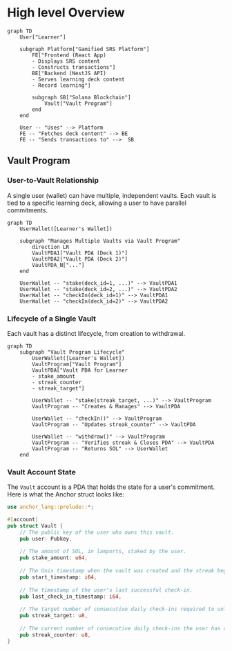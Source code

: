 # High level Overview

```mermaid
graph TD
    User["Learner"]

    subgraph Platform["Gamified SRS Platform"]
        FE["Frontend (React App)
        - Displays SRS content
        - Constructs transactions"]
        BE["Backend (NestJS API)
        - Serves learning deck content
        - Record learning"]
        
        subgraph SB["Solana Blockchain"]
            Vault["Vault Program"]
        end
    end

    User -- "Uses" --> Platform
    FE -- "Fetches deck content" --> BE
    FE -- "Sends transactions to" -->  SB
```

## Vault Program

### User-to-Vault Relationship

A single user (wallet) can have multiple, independent vaults. Each vault is tied to a specific learning deck, allowing a user to have parallel commitments.

```mermaid
graph TD
    UserWallet([Learner's Wallet])

    subgraph "Manages Multiple Vaults via Vault Program"
        direction LR
        VaultPDA1["Vault PDA (Deck 1)"]
        VaultPDA2["Vault PDA (Deck 2)"]
        VaultPDA_N["..."]
    end

    UserWallet -- "stake(deck_id=1, ...)" --> VaultPDA1
    UserWallet -- "stake(deck_id=2, ...)" --> VaultPDA2
    UserWallet -- "checkIn(deck_id=1)" --> VaultPDA1
    UserWallet -- "checkIn(deck_id=2)" --> VaultPDA2
```

### Lifecycle of a Single Vault

Each vault has a distinct lifecycle, from creation to withdrawal.

```mermaid
graph TD
    subgraph "Vault Program Lifecycle"
        UserWallet([Learner's Wallet])
        VaultProgram["Vault Program"]
        VaultPDA["Vault PDA for Learner
        - stake_amount
        - streak_counter
        - streak_target"]

        UserWallet -- "stake(streak_target, ...)" --> VaultProgram
        VaultProgram -- "Creates & Manages" --> VaultPDA
        
        UserWallet -- "checkIn()" --> VaultProgram
        VaultProgram -- "Updates streak_counter" --> VaultPDA
        
        UserWallet -- "withdraw()" --> VaultProgram
        VaultProgram -- "Verifies streak & Closes PDA" --> VaultPDA
        VaultProgram -- "Returns SOL" --> UserWallet
    end
```

### Vault Account State

The `Vault` account is a PDA that holds the state for a user's commitment. Here is what the Anchor struct looks like:

```rust
use anchor_lang::prelude::*;

#[account]
pub struct Vault {
    // The public key of the user who owns this vault.
    pub user: Pubkey,
    
    // The amount of SOL, in lamports, staked by the user.
    pub stake_amount: u64,
    
    // The Unix timestamp when the vault was created and the streak began.
    pub start_timestamp: i64,
    
    // The timestamp of the user's last successful check-in.
    pub last_check_in_timestamp: i64,
    
    // The target number of consecutive daily check-ins required to unlock the vault.
    pub streak_target: u8,
    
    // The current number of consecutive daily check-ins the user has completed.
    pub streak_counter: u8,
}
```
